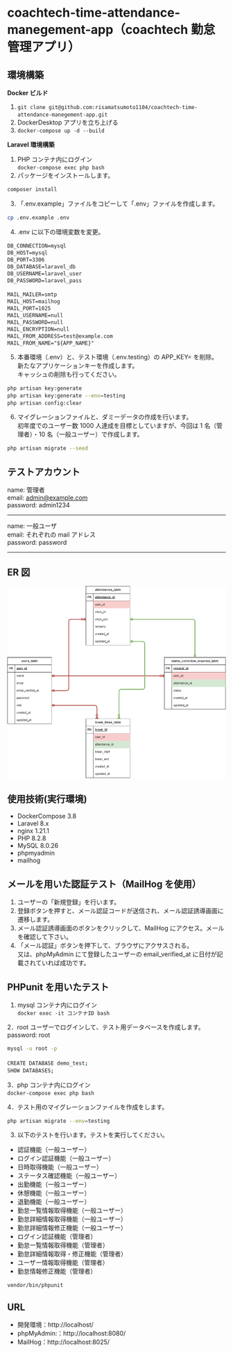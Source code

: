 # coachtech-time-attendance-manegement-app（coachtech 勤怠管理アプリ）

## 環境構築

**Docker ビルド**

1. `git clone git@github.com:risamatsumoto1104/coachtech-time-attendance-manegement-app.git`
2. DockerDesktop アプリを立ち上げる
3. `docker-compose up -d --build`

**Laravel 環境構築**

1. PHP コンテナ内にログイン  
   `docker-compose exec php bash`
2. パッケージをインストールします。

```bash
composer install
```

3. 「.env.example」ファイルをコピーして「.env」ファイルを作成します。

```bash
cp .env.example .env
```

4. .env に以下の環境変数を変更。

```text
DB_CONNECTION=mysql
DB_HOST=mysql
DB_PORT=3306
DB_DATABASE=laravel_db
DB_USERNAME=laravel_user
DB_PASSWORD=laravel_pass

MAIL_MAILER=smtp
MAIL_HOST=mailhog
MAIL_PORT=1025
MAIL_USERNAME=null
MAIL_PASSWORD=null
MAIL_ENCRYPTION=null
MAIL_FROM_ADDRESS=test@example.com
MAIL_FROM_NAME="${APP_NAME}"
```

5. 本番環境（.env）と、テスト環境（.env.testing）の APP_KEY= を削除。  
   新たなアプリケーションキーを作成します。  
   キャッシュの削除も行ってください。

```bash
php artisan key:generate
php artisan key:generate --env=testing
php artisan config:clear
```

6. マイグレーションファイルと、ダミーデータの作成を行います。  
   初年度でのユーザー数 1000 人達成を目標としていますが、今回は 1 名（管理者）・10 名（一般ユーザー）で作成します。

```bash
php artisan migrate --seed
```

## テストアカウント

name: 管理者  
email: admin@example.com  
password: admin1234

---

name: 一般ユーザ  
email: それぞれの mail アドレス  
password: password

---

## ER 図

![alt](er.png)

## 使用技術(実行環境)

- DockerCompose 3.8
- Laravel 8.x
- nginx 1.21.1
- PHP 8.2.8
- MySQL 8.0.26
- phpmyadmin
- mailhog

## メールを用いた認証テスト（MailHog を使用）

1. ユーザーの「新規登録」を行います。
2. 登録ボタンを押すと、メール認証コードが送信され、メール認証誘導画面に遷移します。
3. メール認証誘導画面のボタンをクリックして、MailHog にアクセス。メールを確認して下さい。
4. 「メール認証」ボタンを押下して、ブラウザにアクサスされる。  
   又は、phpMyAdmin にて登録したユーザーの email_verified_at に日付が記載されていれば成功です。

## PHPunit を用いたテスト

1. mysql コンテナ内にログイン  
   `docker exec -it コンテナID bash`

2．root ユーザーでログインして、テスト用データベースを作成します。  
 password: root

```bash
mysql -u root -p

CREATE DATABASE demo_test;
SHOW DATABASES;
```

3．php コンテナ内にログイン  
 `docker-compose exec php bash`

4．テスト用のマイグレーションファイルを作成をします。

```bash
php artisan migrate --env=testing
```

3. 以下のテストを行います。テストを実行してください。

- 認証機能（一般ユーザー）
- ログイン認証機能（一般ユーザー）
- 日時取得機能（一般ユーザー）
- ステータス確認機能（一般ユーザー）
- 出勤機能（一般ユーザー）
- 休憩機能（一般ユーザー）
- 退勤機能（一般ユーザー）
- 勤怠一覧情報取得機能（一般ユーザー）
- 勤怠詳細情報取得機能（一般ユーザー）
- 勤怠詳細情報修正機能（一般ユーザー）
- ログイン認証機能（管理者）
- 勤怠一覧情報取得機能（管理者）
- 勤怠詳細情報取得・修正機能（管理者）
- ユーザー情報取得機能（管理者）
- 勤怠情報修正機能（管理者）

```bash
vendor/bin/phpunit
```

## URL

- 開発環境：http://localhost/
- phpMyAdmin:：http://localhost:8080/
- MailHog：http://localhost:8025/
